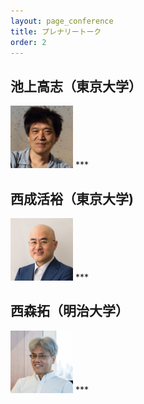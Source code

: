 ```yaml
---
layout: page_conference
title: プレナリートーク
order: 2
---
```


## 池上高志（東京大学）
<img src="/event_01/images/池上高志.jpg" width="100px">  
***


<br>

## 西成活裕（東京大学)  
<img src="/event_01/images/西成活裕.jpeg" width="100px">  
***


<br>

## 西森拓（明治大学）  
<img src="/event_01/images/西森拓.png" width="100px">  
***





